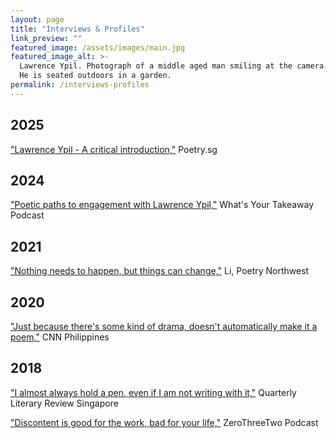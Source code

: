 ```yaml
---
layout: page
title: "Interviews & Profiles"
link_preview: ""
featured_image: /assets/images/main.jpg
featured_image_alt: >-
  Lawrence Ypil. Photograph of a middle aged man smiling at the camera.
  He is seated outdoors in a garden.
permalink: /interviews-profiles
---
```


## 2025
["Lawrence Ypil - A critical introduction,"](https://www.poetry.sg/lawrence-ypil-intro) Poetry.sg

## 2024
["Poetic paths to engagement with Lawrence Ypil,"](https://www.youtube.com/watch?v=MPtAts4Cu74) What's Your Takeaway Podcast

## 2021
["Nothing needs to happen, but things can change,"](https://www.poetrynw.org/interview-fruitful-and-dangerous-a-conversation-with-lawrence-lacambra-ypil/) Li, Poetry Northwest

## 2020
["Just because there's some kind of drama, doesn't automatically make it a poem,"](https://web.archive.org/web/20221007132509/https://www.cnnphilippines.com/life/culture/Creatives-Questionnaire/2020/4/24/larry-ypil.html) CNN Philippines

## 2018
["I almost always hold a pen, even if I am not writing with it,"](https://web.archive.org/web/20220810011709/https://www.qlrs.com/interview.asp?id=1435) Quarterly Literary Review Singapore

["Discontent is good for the work, bad for your life,"](https://www.youtube.com/watch?v=nty-W8NYT7I) ZeroThreeTwo Podcast
